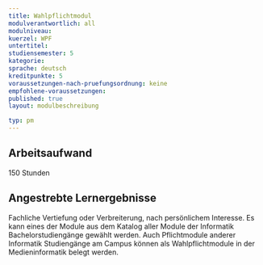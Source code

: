 ```yaml
---
title: Wahlpflichtmodul
modulverantwortlich: all
modulniveau: 
kuerzel: WPF
untertitel: 
studiensemester: 5
kategorie: 
sprache: deutsch
kreditpunkte: 5
voraussetzungen-nach-pruefungsordnung: keine
empfohlene-voraussetzungen: 
published: true
layout: modulbeschreibung

typ: pm
---
```


## Arbeitsaufwand
150 Stunden

## Angestrebte Lernergebnisse
Fachliche Vertiefung oder Verbreiterung, nach persönlichem Interesse. Es kann eines der Module aus dem Katalog aller Module der Informatik Bachelorstudiengänge gewählt werden. Auch Pflichtmodule anderer Informatik Studiengänge am Campus können als Wahlpflichtmodule in der Medieninformatik belegt werden.

